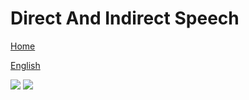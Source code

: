 # Direct And Indirect Speech


[Home](all-files-links.md)

[English](all-english-links.md)


<img src="https://wse-strapi-image-hosting-wse-dev.s3.eu-west-1.amazonaws.com/direct_indirect_speech_exercise_1_efc1ff2185.jpeg">


<img src="https://wse-strapi-image-hosting-wse-dev.s3.eu-west-1.amazonaws.com/direct_indirect_speech_exercise_2_8cdd7c53b2.jpeg">


